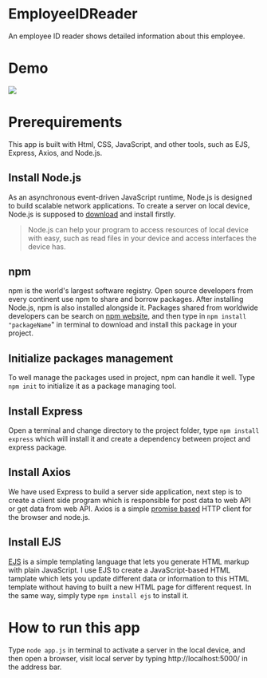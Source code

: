 # EmployeeIDReader
An employee ID reader shows detailed information about this employee.

# Demo
![](https://i.imgur.com/BI33DeJ.png)

# Prerequirements
This app is built with Html, CSS, JavaScript, and other tools, such as EJS, Express, Axios, and Node.js.

## Install Node.js
As an asynchronous event-driven JavaScript runtime, Node.js is designed to build scalable network applications. To create a server on local device, Node.js is supposed to [download](https://nodejs.org/en/download/) and install firstly.
> Node.js can help your program to access resources of local device with easy, such as read files in your device and access interfaces the device has.

## npm
npm is the world's largest software registry. Open source developers from every continent use npm to share and borrow packages. After installing Node.js, npm is also installed alongside it. Packages shared from worldwide developers can be search on [npm website](https://www.npmjs.com/), and then type in `npm install "packageName`" in  terminal to download and install this package in your project.

## Initialize packages management
To well manage the packages used in project, npm can handle it well. Type `npm init` to initialize it as a package managing tool.

## Install Express
Open a terminal and change directory to the project folder, type `npm install express` which will install it and create a dependency between project and express package.

## Install Axios
We have used Express to build a server side application, next step is to create a client side program which is responsible for post data to web API or get data from web API. Axios is a simple [promise based](https://www.casper.tw/development/2020/02/16/all-new-promise/) HTTP client for the browser and node.js.

## Install EJS
[EJS](https://ejs.co/) is a simple templating language that lets you generate HTML markup with plain JavaScript. I use EJS to create a JavaScript-based HTML tamplate which lets you update different data or information to this HTML template without having to built a new HTML page for different request. In the same way, simply type `npm install ejs` to install it.

# How to run this app
Type `node app.js` in terminal to activate a server in the local device, and then open a browser, visit local server by typing http://localhost:5000/ in the address bar.